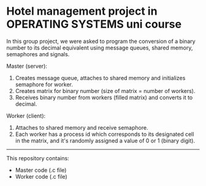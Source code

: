 # Hotel management project in OPERATING SYSTEMS uni course

In this group project, we were asked to program the conversion of a binary number to its decimal equivalent using message queues, shared memory, semaphores and signals. 

Master (server):
1) Creates message queue, attaches to shared memory and initializes semaphore for worker.
2) Creates matrix for binary number (size of matrix = number of workers).
3) Receives binary number from workers (filled matrix) and converts it to decimal.

Worker (client):
1) Attaches to shared memory and receive semaphore. 
2) Each worker has a process id which corresponds to its designated cell in the matrix, and it's randomly assigned a value of 0 or 1 (binary digit).

--------

This repository contains:
- Master code (.c file)
- Worker code (.c file)
